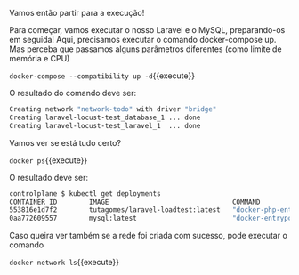 Vamos então partir para a execução!

Para começar, vamos executar o nosso Laravel e o MySQL, preparando-os em seguida! Aqui, precisamos executar o comando docker-compose up. Mas perceba que passamos alguns parâmetros diferentes (como limite de memória e CPU)


`docker-compose --compatibility up -d`{{execute}}

O resultado do comando deve ser:

```bash
Creating network "network-todo" with driver "bridge"
Creating laravel-locust-test_database_1 ... done
Creating laravel-locust-test_laravel_1  ... done
```


Vamos ver se está tudo certo?

`docker ps`{{execute}}

O resultado deve ser:

```bash
controlplane $ kubectl get deployments
CONTAINER ID        IMAGE                               COMMAND                  CREATED             STATUS              PORTS                                            NAMES
553816e1d7f2        tutagomes/laravel-loadtest:latest   "docker-php-entrypoi…"   1 minutes ago      Up 1 minutes       0.0.0.0:8082->80/tcp                             laravel-locust-test_laravel_1
0aa772609557        mysql:latest                        "docker-entrypoint.s…"   1 minutes ago      Up 1 minutes       3306/tcp, 33060/tcp                              laravel-locust-test_database_1
```

Caso queira ver também se a rede foi criada com sucesso, pode executar o comando

`docker network ls`{{execute}}